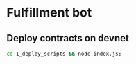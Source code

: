 # Fulfillment bot

## Deploy contracts on devnet

```bash
cd 1_deploy_scripts && node index.js;
```
